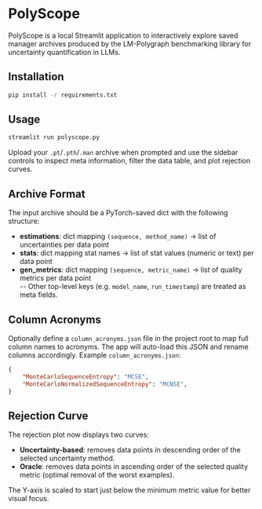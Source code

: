 # PolyScope

PolyScope is a local Streamlit application to interactively explore saved manager archives produced by the LM-Polygraph benchmarking library for uncertainty quantification in LLMs.

## Installation
```bash
pip install -r requirements.txt
```

## Usage
```bash
streamlit run polyscope.py
```
Upload your `.pt`/`.pth`/`.man` archive when prompted and use the sidebar controls to inspect meta information, filter the data table, and plot rejection curves.

## Archive Format
The input archive should be a PyTorch-saved dict with the following structure:

- **estimations**: dict mapping `(sequence, method_name)` → list of uncertainties per data point  
- **stats**: dict mapping stat names → list of stat values (numeric or text) per data point  
- **gen_metrics**: dict mapping `(sequence, metric_name)` → list of quality metrics per data point  
-- Other top-level keys (e.g. `model_name`, `run_timestamp`) are treated as meta fields.

## Column Acronyms

Optionally define a `column_acronyms.json` file in the project root to map full column names to acronyms.
The app will auto-load this JSON and rename columns accordingly. Example `column_acronyms.json`:

```json
{
    "MonteCarloSequenceEntropy": "MCSE",
    "MonteCarloNormalizedSequenceEntropy": "MCNSE",
}
```

## Rejection Curve

The rejection plot now displays two curves:

- **Uncertainty-based**: removes data points in descending order of the selected uncertainty method.
- **Oracle**: removes data points in ascending order of the selected quality metric (optimal removal of the worst examples).

The Y-axis is scaled to start just below the minimum metric value for better visual focus.
